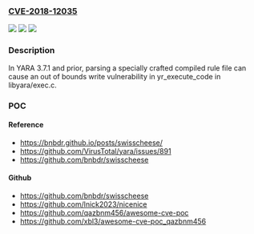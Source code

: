 ### [CVE-2018-12035](https://cve.mitre.org/cgi-bin/cvename.cgi?name=CVE-2018-12035)
![](https://img.shields.io/static/v1?label=Product&message=n%2Fa&color=blue)
![](https://img.shields.io/static/v1?label=Version&message=n%2Fa&color=blue)
![](https://img.shields.io/static/v1?label=Vulnerability&message=n%2Fa&color=brighgreen)

### Description

In YARA 3.7.1 and prior, parsing a specially crafted compiled rule file can cause an out of bounds write vulnerability in yr_execute_code in libyara/exec.c.

### POC

#### Reference
- https://bnbdr.github.io/posts/swisscheese/
- https://github.com/VirusTotal/yara/issues/891
- https://github.com/bnbdr/swisscheese

#### Github
- https://github.com/bnbdr/swisscheese
- https://github.com/lnick2023/nicenice
- https://github.com/qazbnm456/awesome-cve-poc
- https://github.com/xbl3/awesome-cve-poc_qazbnm456

